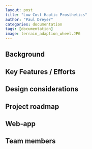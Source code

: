 ```yaml
---
layout: post
title: "Low Cost Haptic Prosthetics"
author: "Paul Dreyer"
categories: documentation
tags: [documentation]
image: terrain_adaption_wheel.JPG
---
```


## Background


## Key Features / Efforts

###


## Design considerations

## Project roadmap

## Web-app

## Team members
